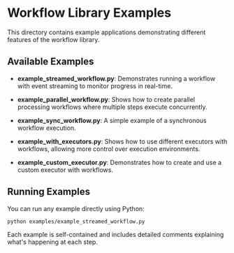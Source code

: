 # Workflow Library Examples

This directory contains example applications demonstrating different features of the workflow library.

## Available Examples

- **example_streamed_workflow.py**: Demonstrates running a workflow with event streaming to monitor progress in real-time.
  
- **example_parallel_workflow.py**: Shows how to create parallel processing workflows where multiple steps execute concurrently.
  
- **example_sync_workflow.py**: A simple example of a synchronous workflow execution.
  
- **example_with_executors.py**: Shows how to use different executors with workflows, allowing more control over execution environments.
  
- **example_custom_executor.py**: Demonstrates how to create and use a custom executor with workflows.

## Running Examples

You can run any example directly using Python:

```
python examples/example_streamed_workflow.py
```

Each example is self-contained and includes detailed comments explaining what's happening at each step. 
